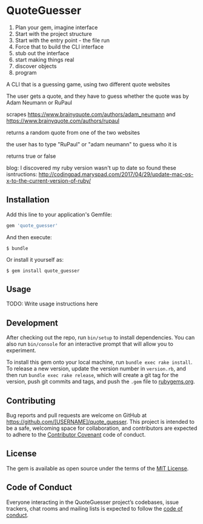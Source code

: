 # QuoteGuesser

1. Plan your gem, imagine interface
2. Start with the project structure
3. Start with the entry point - the file run
4. Force that to build the CLI interface
5. stub out the interface
6. start making things real
7. discover objects
8. program

A CLI that is a guessing game, using two different quote websites

The user gets a quote, and they have to guess whether the quote was by Adam Neumann or RuPaul

scrapes https://www.brainyquote.com/authors/adam_neumann and https://www.brainyquote.com/authors/rupaul

returns a random quote from one of the two websites

the user has to type "RuPaul" or "adam neumann" to guess who it is

returns true or false


blog:
I discovered my ruby version wasn't up to date so found these isntructions: http://codingpad.maryspad.com/2017/04/29/update-mac-os-x-to-the-current-version-of-ruby/


## Installation

Add this line to your application's Gemfile:

```ruby
gem 'quote_guesser'
```

And then execute:

    $ bundle

Or install it yourself as:

    $ gem install quote_guesser

## Usage

TODO: Write usage instructions here

## Development

After checking out the repo, run `bin/setup` to install dependencies. You can also run `bin/console` for an interactive prompt that will allow you to experiment.

To install this gem onto your local machine, run `bundle exec rake install`. To release a new version, update the version number in `version.rb`, and then run `bundle exec rake release`, which will create a git tag for the version, push git commits and tags, and push the `.gem` file to [rubygems.org](https://rubygems.org).

## Contributing

Bug reports and pull requests are welcome on GitHub at https://github.com/[USERNAME]/quote_guesser. This project is intended to be a safe, welcoming space for collaboration, and contributors are expected to adhere to the [Contributor Covenant](http://contributor-covenant.org) code of conduct.

## License

The gem is available as open source under the terms of the [MIT License](https://opensource.org/licenses/MIT).

## Code of Conduct

Everyone interacting in the QuoteGuesser project’s codebases, issue trackers, chat rooms and mailing lists is expected to follow the [code of conduct](https://github.com/[USERNAME]/quote_guesser/blob/master/CODE_OF_CONDUCT.md).
